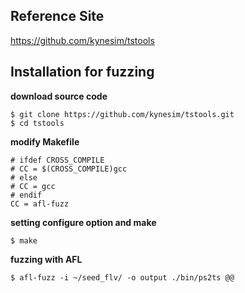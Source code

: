 ## Reference Site
https://github.com/kynesim/tstools

## Installation for fuzzing
**download source code**
```
$ git clone https://github.com/kynesim/tstools.git
$ cd tstools
```
**modify Makefile**
```
# ifdef CROSS_COMPILE
# CC = $(CROSS_COMPILE)gcc
# else
# CC = gcc
# endif
CC = afl-fuzz
```
**setting configure option and make**
```
$ make
```
**fuzzing with AFL**
```
$ afl-fuzz -i ~/seed_flv/ -o output ./bin/ps2ts @@
```
